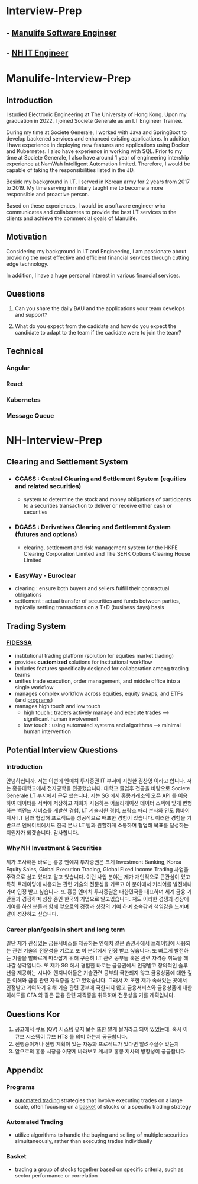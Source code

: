 # Interview-Prep

## - [Manulife Software Engineer](#Manulife-Interview-Prep)

## - [NH IT Engineer](#NH-Interview-Prep)

# Manulife-Interview-Prep

## Introduction

I studied Electronic Engineering at The University of Hong Kong.
Upon my graduation in 2022, I joined Societe Generale as an I.T Engineer Trainee.

During my time at Societe Generale, I worked with Java and SpringBoot to develop backened services and enhanced existing applications.
In addition, I have experience in deploying new features and applications using Docker and Kubernetes. I also have experience in working with SQL.
Prior to my time at Societe Generale, I also have around 1 year of engineering intership experience at NamWah Intelligent Automation limited.
Therefore, I would be capable of taking the responsibilities listed in the JD.

Beside my background in I.T, I served in Korean army for 2 years from 2017 to 2019.
My time serving in military taught me to become a more responsible and proactive person.

Based on these experiences, I would be a software engineer who communicates and collaborates to provide the best I.T services to the clients and achieve the commercial goals of Manulife.

## Motivation

Considering my background in I.T and Engineering, I am passionate about providing the most effective and efficient financial services through cutting edge technology.

In addition, I have a huge personal interest in various financial services.

## Questions

1. Can you share the daily BAU and the applications your team develops and support?

2. What do you expect from the cadidate and how do you expect the candidate to adapt to the team if the cadidate were to join the team?

## Technical

### Angular

### React

### Kubernetes

### Message Queue

# NH-Interview-Prep

## Clearing and Settlement System

- ### CCASS : Central Clearing and Settlement System (equities and related securities)
  - system to determine the stock and money obligations of participants to a securities transaction to deliver or receive either cash or securities
- ### DCASS : Derivatives Clearing and Settlement System (futures and options)
  - clearing, settlement and risk management system for the HKFE Clearing Corporation Limited and The SEHK Options Clearing House Limited
- ### EasyWay - Euroclear
- clearing : ensure both buyers and sellers fulfill their contractual obligations
- settlement : actual transfer of securities and funds between parties, typically settling transactions on a T+D (business days) basis

## Trading System

### [FIDESSA](https://iongroup.com/products/markets/fidessa/)

- institutional trading platform (solution for equities market trading)
- provides **customized** solutions for institutional workflow
- includes features specifically designed for collaboration among trading teams
- unifies trade execution, order management, and middle office into a single workflow
- manages complex workflow across equities, equity swaps, and ETFs (and [programs](#Programs))
- manages high touch and low touch
  - high touch : traders actively manage and execute trades --> significant human involvement
  - low touch : using automated systems and algorithms --> minimal human intervention

## Potential Interview Questions

### Introduction

안녕하십니까. 저는 이번에 엔에치 투자증권 IT 부서에 지원한 김찬영 이라고 합니다.
저는 홍콩대학교에서 전자공학을 전공했습니다. 대학교 졸업후 전공을 바탕으로 Societe Generale I.T 부서에서 근무 했습니다.
저는 SG 에서 홍콩거래소의 오픈 API 를 이용하여 데이터를 서버에 저장하고 저희가 사용하는 어플리케이션 데이터 스펙에 맞게 변형 하는 백엔드 서비스를 개발한 경험,
I.T 기술지원 경험, 프랑스 파리 본사와 인도 뭄바이 지사 I.T 팀과 협업해 프로젝트를 성공적으로 배포한 경험이 있습니다.
이러한 경험을 기반으로 엔에이치에서도 한국 본사 I.T 팀과 원할하게 소통하며 협업해 목표를 달성하는 지원자가 되겠습니다. 감사합니다.

### Why NH Investment & Securities

제가 조사해본 바로는 홍콩 엔에치 투자증권은 크게 Investment Banking, Korea Equity Sales, Global Execution Trading, Global Fixed Income Trading 사업을 주력으로 삼고 있다고 알고 있습니다.
이런 사업 분야는 제가 개인적으로 큰관심이 있고 특히 트레이딩에 사용되는 관련 기술의 전문성을 기르고 이 분야에서 커리어를 발전해나가며 인정 받고 싶습니다.
또 홍콩 엔에치 투자증권은 대한민국을 대표하며 세계 금융 기관들과 경쟁하며 성장 중인 한국의 기업으로 알고있습니다.
저도 이러한 경쟁과 성장에 기여를 하신 분들과 함께 앞으로의 경쟁과 성장의 기여 하며 소속감과 책임감을 느끼며 같이 성장하고 싶습니다.

### Career plan/goals in short and long term

일단 제가 관심있는 금융서비스를 제공하는 엔에치 같은 증권사에서 트레이딩에 사용되는 관련 기술의 전문성을 기르고 또 이 분야에서 인정 받고 싶습니다.
또 빠르게 발전하는 기술을 발빠르게 따라잡기 위해 꾸준히 I.T 관련 공부들 혹은 관련 자격증 취득을 해나갈 생각입니다.
또 제가 SG 에서 경험한 바로는 금융권에서 인정받고 창의적인 솔루션을 제공하는 시니어 엔지니어들은 기술관련 공부의 국한되지 않고 금융상품에 대한 깊은 이해와 금융 관련 자격증을 갖고 있었습니다.
그래서 저 또한 제가 속해있는 곳에서 인정받고 기여하기 위해 기술 관련 공부에 국한되지 않고 금융서비스와 금융상품에 대한 이해도를 CFA 와 같은 금융 관련 자격증을 취득하며 전문성을 기를 계획입니다.

## Questions Kor

1. 공고에서 큐브 (QV) 시스템 유지 보수 또한 맡게 될거라고 되어 있었는데. 혹시 이 큐브 시스템이 큐브 HTS 를 의미 하는지 궁금합니다.
2. 진행중이거나 진행 계획이 있는 자동화 프로젝트가 있다면 알려주실수 있는지
3. 앞으로의 홍콩 시장을 어떻게 바라보고 계시고 홍콩 지사의 방향성이 궁금합니다

## Appendix

### Programs

- [automated trading](#Automated-Trading) strategies that involve executing trades on a large scale, often focusing on a [basket](#Basket) of stocks or a specific trading strategy

### Automated Trading

- utilize algorithms to handle the buying and selling of multiple securities simultaneously, rather than executing trades individually

### Basket

- trading a group of stocks together based on specific criteria, such as sector performance or correlation
